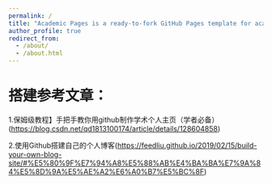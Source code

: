 ```yaml
---
permalink: /
title: "Academic Pages is a ready-to-fork GitHub Pages template for academic personal websites"
author_profile: true
redirect_from: 
  - /about/
  - /about.html
---
```


搭建参考文章：
======
1.保姆级教程】手把手教你用github制作学术个人主页（学者必备）(https://blog.csdn.net/qd1813100174/article/details/128604858)

2.使用Github搭建自己的个人博客(https://feedliu.github.io/2019/02/15/build-your-own-blog-site/#%E5%80%9F%E7%94%A8%E5%88%AB%E4%BA%BA%E7%9A%84%E5%8D%9A%E5%AE%A2%E6%A0%B7%E5%BC%8F)
